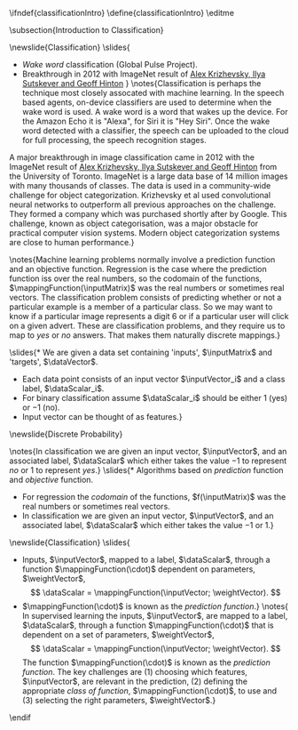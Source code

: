 \ifndef{classificationIntro}
\define{classificationIntro}
\editme

\subsection{Introduction to Classification}

\newslide{Classification}
\slides{
* *Wake word* classification (Global Pulse Project).
* Breakthrough in 2012 with ImageNet result of [Alex Krizhevsky, Ilya Sutskever and Geoff Hinton](http://papers.nips.cc/paper/4824-imagenet-classification-with-deep-)
}
\notes{Classification is perhaps the technique most closely assocated with machine learning. In the speech based agents, on-device classifiers are used to determine when the wake word is used. A wake word is a word that wakes up the device. For the Amazon Echo it is "Alexa", for Siri it is "Hey Siri". Once the wake word detected with a classifier, the speech can be uploaded to the cloud for full processing, the speech recognition stages. 

A major breakthrough in image classification came in 2012 with the ImageNet result of [Alex Krizhevsky, Ilya Sutskever and Geoff Hinton](http://papers.nips.cc/paper/4824-imagenet-classification-with-deep-) from the University of Toronto. ImageNet is a large data base of 14 million images with many thousands of classes. The data is used in a community-wide challenge for object categorization. Krizhevsky et al used convolutional neural networks to outperform all previous approaches on the challenge. They formed a company which was purchased shortly after by Google. This challenge, known as object categorisation, was a major obstacle for practical computer vision systems. Modern object categorization systems are close to human performance.}

\notes{Machine learning problems normally involve a prediction function and an objective function. Regression is the case where the prediction function iss over the real numbers, so the codomain of the functions, $\mappingFunction(\inputMatrix)$ was the real numbers or sometimes real vectors. The classification problem consists of predicting whether or not a particular example is a member of a particular class. So we may want to know if a particular image represents a digit 6 or if a particular user will click on a given advert. These are classification problems, and they require us to map to *yes* or *no* answers. That makes them naturally discrete mappings.}

\slides{* We are given a  data set containing 'inputs', $\inputMatrix$ and 'targets', $\dataVector$.
* Each data point consists of an input vector $\inputVector_i$ and a class label, $\dataScalar_i$.
* For binary classification assume $\dataScalar_i$ should be either $1$ (yes) or $-1$ (no).
* Input vector can be thought of as features.}


\newslide{Discrete Probability}

\notes{In classification we are given an input vector, $\inputVector$, and an associated label, $\dataScalar$ which either takes the value $-1$ to represent *no* or $1$ to represent *yes*.}
\slides{* Algorithms based on *prediction* function and *objective* function.
* For regression the *codomain* of the functions, $f(\inputMatrix)$ was the real numbers or sometimes real vectors. 
* In classification we are given an input vector, $\inputVector$, and an associated label, $\dataScalar$ which either takes the value $-1$ or $1$.}

\newslide{Classification}
\slides{
* Inputs, $\inputVector$, mapped to a label, $\dataScalar$, through a function $\mappingFunction(\cdot)$ dependent on parameters, $\weightVector$, 
$$
\dataScalar = \mappingFunction(\inputVector; \weightVector).
$$
* $\mappingFunction(\cdot)$ is known as the *prediction function*.}
\notes{
In supervised learning the inputs, $\inputVector$, are mapped to a label, $\dataScalar$, through a function $\mappingFunction(\cdot)$ that is dependent on a set of parameters, $\weightVector$, 
$$
\dataScalar = \mappingFunction(\inputVector; \weightVector).
$$
The function $\mappingFunction(\cdot)$ is known as the *prediction function*. The key challenges are (1) choosing which features, $\inputVector$, are relevant in the prediction, (2) defining the appropriate *class of function*, $\mappingFunction(\cdot)$, to use and (3) selecting the right parameters, $\weightVector$.}


\endif
